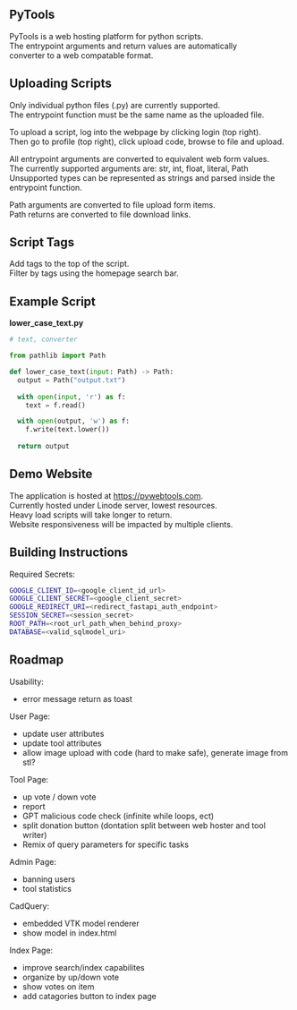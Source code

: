 ## PyTools

PyTools is a web hosting platform for python scripts.  
The entrypoint arguments and return values are automatically  
converter to a web compatable format.   

## Uploading Scripts

Only individual python files (.py) are currently supported.  
The entrypoint function must be the same name as the uploaded file.  

To upload a script, log into the webpage by clicking login (top right).  
Then go to profile (top right), click upload code, browse to file and upload.  

All entrypoint arguments are converted to equivalent web form values.  
The currently supported arguments are: str, int, float, literal, Path   
Unsupported types can be represented as strings and parsed inside the entrypoint function.  

Path arguments are converted to file upload form items.  
Path returns are converted to file download links.  

## Script Tags

Add tags to the top of the script.  
Filter by tags using the homepage search bar.  

## Example Script
**lower_case_text.py**
``` python
# text, converter

from pathlib import Path

def lower_case_text(input: Path) -> Path:
  output = Path("output.txt")  
  
  with open(input, 'r') as f:
    text = f.read()

  with open(output, 'w') as f:
    f.write(text.lower())
  
  return output
```


## Demo Website

The application is hosted at https://pywebtools.com.  
Currently hosted under Linode server, lowest resources.  
Heavy load scripts will take longer to return.  
Website responsiveness will be impacted by multiple clients.  

## Building Instructions

Required Secrets:
``` bash
GOOGLE_CLIENT_ID=<google_client_id_url>
GOOGLE_CLIENT_SECRET=<google_client_secret>
GOOGLE_REDIRECT_URI=<redirect_fastapi_auth_endpoint>
SESSION_SECRET=<session_secret>
ROOT_PATH=<root_url_path_when_behind_proxy>
DATABASE=<valid_sqlmodel_uri>
```

## Roadmap

Usability:  
- error message return as toast  

User Page:  
- update user attributes  
- update tool attributes  
- allow image upload with code (hard to make safe), generate image from stl?  

Tool Page:  
- up vote / down vote  
- report  
- GPT malicious code check (infinite while loops, ect)  
- split donation button (dontation split between web hoster and tool writer)  
- Remix of query parameters for specific tasks

Admin Page:  
- banning users  
- tool statistics  

CadQuery:  
- embedded VTK model renderer  
- show model in index.html  

Index Page:  
- improve search/index capabilites  
- organize by up/down vote  
- show votes on item  
- add catagories button to index page
